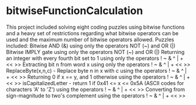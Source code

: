 # bitwiseFunctionCalculation
This project included solving eight coding puzzles using bitwise functions and a heavy set of restrictions regarding what bitwise operators can be used and the maximum number of bitwise operators allowed. 
Puzzles included:
Bitwise AND (&) using only the operators NOT (~) and OR (|)
Bitwise IMPLY gate using only the operators NOT (~) and OR (|)
Returning an integer with every fourth bit set to 1 using only the operators ! ~ & ^ | + << >>
Extracting bit n from word x using only the operators ! ~ & ^ | + << >>
ReplaceByte(x,n,c) - Replace byte n in x with c using the operators ! ~ & ^ | + << >>
Returning 0 if x == y, and 1 otherwise using the operators ! ~ & ^ | + << >>
isCapitalizedLetter - return 1 if 0x41 <= x <= 0x5A (ASCII codes for characters 'A' to 'Z') using the operators ! ~ & ^ | + << >>
Converting from sign-magnitude to two's complement using the operators ! ~ & ^ | + << >>
